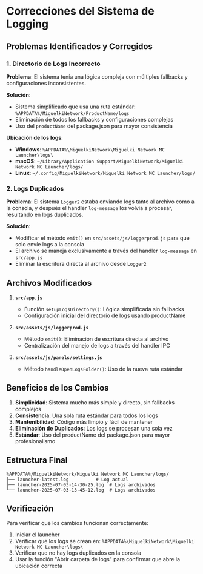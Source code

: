 # Correcciones del Sistema de Logging

## Problemas Identificados y Corregidos

### 1. Directorio de Logs Incorrecto
**Problema**: El sistema tenía una lógica compleja con múltiples fallbacks y configuraciones inconsistentes.

**Solución**: 
- Sistema simplificado que usa una ruta estándar: `%APPDATA%/MiguelkiNetwork/ProductName/logs`
- Eliminación de todos los fallbacks y configuraciones complejas
- Uso del `productName` del package.json para mayor consistencia

**Ubicación de los logs**:
- **Windows**: `%APPDATA%\MiguelkiNetwork\Miguelki Network MC Launcher\logs\`
- **macOS**: `~/Library/Application Support/MiguelkiNetwork/Miguelki Network MC Launcher/logs/`
- **Linux**: `~/.config/MiguelkiNetwork/Miguelki Network MC Launcher/logs/`

### 2. Logs Duplicados
**Problema**: El sistema `Logger2` estaba enviando logs tanto al archivo como a la consola, y después el handler `log-message` los volvía a procesar, resultando en logs duplicados.

**Solución**: 
- Modificar el método `emit()` en `src/assets/js/loggerprod.js` para que solo envíe logs a la consola
- El archivo se maneja exclusivamente a través del handler `log-message` en `src/app.js`
- Eliminar la escritura directa al archivo desde `Logger2`

## Archivos Modificados

1. **`src/app.js`**
   - Función `setupLogsDirectory()`: Lógica simplificada sin fallbacks
   - Configuración inicial del directorio de logs usando productName

2. **`src/assets/js/loggerprod.js`**
   - Método `emit()`: Eliminación de escritura directa al archivo
   - Centralización del manejo de logs a través del handler IPC

3. **`src/assets/js/panels/settings.js`**
   - Método `handleOpenLogsFolder()`: Uso de la nueva ruta estándar

## Beneficios de los Cambios

1. **Simplicidad**: Sistema mucho más simple y directo, sin fallbacks complejos
2. **Consistencia**: Una sola ruta estándar para todos los logs
3. **Mantenibilidad**: Código más limpio y fácil de mantener
4. **Eliminación de Duplicados**: Los logs se procesan una sola vez
5. **Estándar**: Uso del productName del package.json para mayor profesionalismo

## Estructura Final

```
%APPDATA%/MiguelkiNetwork/Miguelki Network MC Launcher/logs/
├── launcher-latest.log          # Log actual
├── launcher-2025-07-03-14-30-25.log  # Logs archivados
└── launcher-2025-07-03-13-45-12.log  # Logs archivados
```

## Verificación

Para verificar que los cambios funcionan correctamente:

1. Iniciar el launcher
2. Verificar que los logs se crean en: `%APPDATA%\MiguelkiNetwork\Miguelki Network MC Launcher\logs\`
3. Verificar que no hay logs duplicados en la consola
4. Usar la función "Abrir carpeta de logs" para confirmar que abre la ubicación correcta
